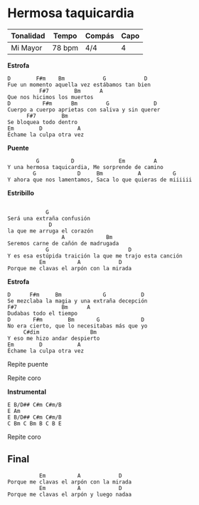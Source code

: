 # Hermosa taquicardia

| Tonalidad | Tempo  | Compás | Capo |
| --------- | ------ | ------ | ---- |
| Mi Mayor  | 78 bpm | 4/4    | 4    |

**Estrofa**
```
D        F#m    Bm            G            D
Fue un momento aquella vez estábamos tan bien
          F#7        Bm      A
Que nos hicimos los muertos
D          F#m      Bm         G              D
Cuerpo a cuerpo aprietas con saliva y sin querer
      F#7        Bm
Se bloquea todo dentro
Em        D           A
Échame la culpa otra vez
```
**Puente**
```
         G          D              Em         A
Y una hermosa taquicardia, Me sorprende de camino
        G             D     Bm           A          G
Y ahora que nos lamentamos, Saca lo que quieras de miiiiii

```
**Estribillo**
```

            G
Será una extraña confusión
             D
la que me arruga el corazón
                 A             Bm
Seremos carne de cañón de madrugada
            G                         D
Y es esa estúpida traición la que me trajo esta canción
          Em          A            D
Porque me clavas el arpón con la mirada
```
**Estrofa**
```
D      F#m     Bm             G           D
Se mezclaba la magia y una extraña decepción
F#7              Bm      A
Dudabas todo el tiempo
D       F#m        Bm       G             D
No era cierto, que lo necesitabas más que yo
     C#dim                Bm
Y eso me hizo andar despierto
Em        D           A
Échame la culpa otra vez
```
Repite puente

Repite coro

**Instrumental**
```
E B/D## C#m C#m/B
E Am
E B/D## C#m C#m/B
C Bm C Bm B C B E
```

Repite coro

## Final
```
          Em          A            D
Porque me clavas el arpón con la mirada
          Em          A            D
Porque me clavas el arpón y luego nadaa 
```
